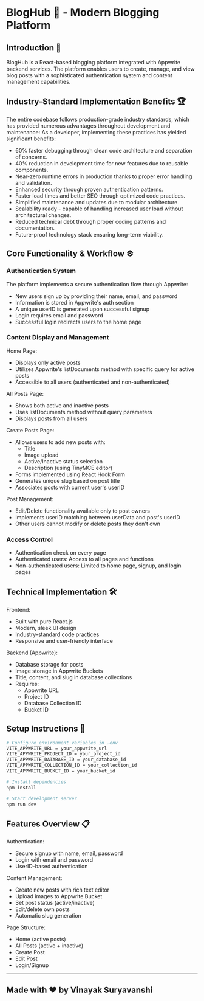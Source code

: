 # BlogHub 📝 - Modern Blogging Platform

## Introduction 🌟

BlogHub is a React-based blogging platform integrated with Appwrite backend services. The platform enables users to create, manage, and view blog posts with a sophisticated authentication system and content management capabilities.

## Industry-Standard Implementation Benefits 🏆

The entire codebase follows production-grade industry standards, which has provided numerous advantages throughout development and maintenance:
As a developer, implementing these practices has yielded significant benefits:

- 60% faster debugging through clean code architecture and separation of concerns.
- 40% reduction in development time for new features due to reusable components.
- Near-zero runtime errors in production thanks to proper error handling and validation.
- Enhanced security through proven authentication patterns.
- Faster load times and better SEO through optimized code practices.
- Simplified maintenance and updates due to modular architecture.
- Scalability ready - capable of handling increased user load without architectural changes.
- Reduced technical debt through proper coding patterns and documentation.
- Future-proof technology stack ensuring long-term viability.

## Core Functionality & Workflow ⚙️

### Authentication System
The platform implements a secure authentication flow through Appwrite:
- New users sign up by providing their name, email, and password
- Information is stored in Appwrite's auth section
- A unique userID is generated upon successful signup
- Login requires email and password
- Successful login redirects users to the home page

### Content Display and Management

Home Page:
- Displays only active posts
- Utilizes Appwrite's listDocuments method with specific query for active posts
- Accessible to all users (authenticated and non-authenticated)

All Posts Page:
- Shows both active and inactive posts
- Uses listDocuments method without query parameters
- Displays posts from all users

Create Posts Page:
- Allows users to add new posts with:
  - Title
  - Image upload
  - Active/Inactive status selection
  - Description (using TinyMCE editor)
- Forms implemented using React Hook Form
- Generates unique slug based on post title
- Associates posts with current user's userID

Post Management:
- Edit/Delete functionality available only to post owners
- Implements userID matching between userData and post's userID
- Other users cannot modify or delete posts they don't own

### Access Control
- Authentication check on every page
- Authenticated users: Access to all pages and functions
- Non-authenticated users: Limited to home page, signup, and login pages

## Technical Implementation 🛠️

Frontend:
- Built with pure React.js
- Modern, sleek UI design
- Industry-standard code practices
- Responsive and user-friendly interface

Backend (Appwrite):
- Database storage for posts
- Image storage in Appwrite Buckets
- Title, content, and slug in database collections
- Requires:
  - Appwrite URL
  - Project ID
  - Database Collection ID
  - Bucket ID

## Setup Instructions 🚀

```bash
# Configure environment variables in .env
VITE_APPWRITE_URL = your_appwrite_url
VITE_APPWRITE_PROJECT_ID = your_project_id
VITE_APPWRITE_DATABASE_ID = your_database_id
VITE_APPWRITE_COLLECTION_ID = your_collection_id
VITE_APPWRITE_BUCKET_ID = your_bucket_id

# Install dependencies
npm install

# Start development server
npm run dev
```

## Features Overview 📋

Authentication:
- Secure signup with name, email, password
- Login with email and password
- UserID-based authentication

Content Management:
- Create new posts with rich text editor
- Upload images to Appwrite Bucket
- Set post status (active/inactive)
- Edit/delete own posts
- Automatic slug generation

Page Structure:
- Home (active posts)
- All Posts (active + inactive)
- Create Post
- Edit Post
- Login/Signup

---

## Made with ❤️ by Vinayak Suryavanshi